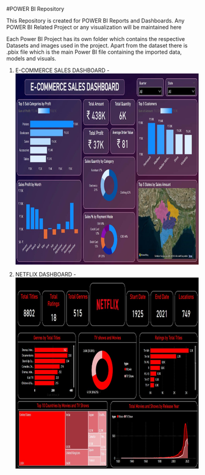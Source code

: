#POWER BI Repository

This Repository is created for POWER BI Reports and Dashboards.
Any POWER BI Related Project or any visualization will be maintained here

Each Power BI Project has its own folder which contains the respective Datasets and images used in the project.
Apart from the dataset there is .pbix file which is the main Power BI file containing the imported data, models and visuals.

1) E-COMMERCE SALES DASHBOARD - 
<img src = 'ECOMMERCE SALES DASHBOARD/E-COMMERCE SALES DASHBOARD.jpg' height = '500'></img>


2) NETFLIX DASHBOARD - 
<img src='NETFLIX DASHBOARD/NETFLIX DASHBOARD.jpg' height='500'></img>




